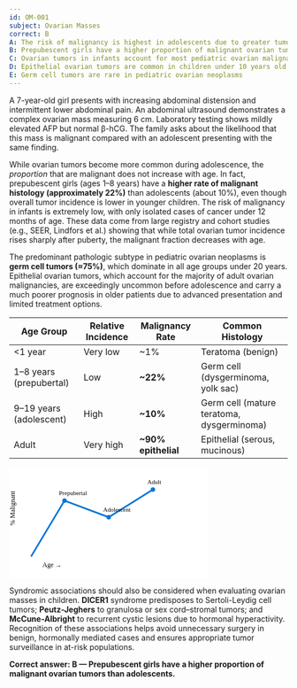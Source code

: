 ```yaml
---
id: OM-001
subject: Ovarian Masses
correct: B
A: The risk of malignancy is highest in adolescents due to greater tumor incidence
B: Prepubescent girls have a higher proportion of malignant ovarian tumors than adolescents
C: Ovarian tumors in infants account for most pediatric ovarian malignancies
D: Epithelial ovarian tumors are common in children under 10 years old
E: Germ cell tumors are rare in pediatric ovarian neoplasms
---
```


A 7-year-old girl presents with increasing abdominal distension and intermittent lower abdominal pain. An abdominal ultrasound demonstrates a complex ovarian mass measuring 6 cm. Laboratory testing shows mildly elevated AFP but normal β-hCG. The family asks about the likelihood that this mass is malignant compared with an adolescent presenting with the same finding. 

<!-- EXPLANATION -->

While ovarian tumors become more common during adolescence, the *proportion* that are malignant does not increase with age. In fact, prepubescent girls (ages 1–8 years) have a **higher rate of malignant histology (approximately 22%)** than adolescents (about 10%), even though overall tumor incidence is lower in younger children. The risk of malignancy in infants is extremely low, with only isolated cases of cancer under 12 months of age. These data come from large registry and cohort studies (e.g., SEER, Lindfors et al.) showing that while total ovarian tumor incidence rises sharply after puberty, the malignant fraction decreases with age.

The predominant pathologic subtype in pediatric ovarian neoplasms is **germ cell tumors (≈75%)**, which dominate in all age groups under 20 years. Epithelial ovarian tumors, which account for the majority of adult ovarian malignancies, are exceedingly uncommon before adolescence and carry a much poorer prognosis in older patients due to advanced presentation and limited treatment options. 

| **Age Group** | **Relative Incidence** | **Malignancy Rate** | **Common Histology** |
|----------------|------------------------|----------------------|----------------------|
| <1 year | Very low | ~1% | Teratoma (benign) |
| 1–8 years (prepubertal) | Low | **~22%** | Germ cell (dysgerminoma, yolk sac) |
| 9–19 years (adolescent) | High | **~10%** | Germ cell (mature teratoma, dysgerminoma) |
| Adult | Very high | **~90% epithelial** | Epithelial (serous, mucinous) |

<svg width="360" height="200" xmlns="http://www.w3.org/2000/svg">
  <rect x="0" y="0" width="360" height="200" fill="white"/>
  <polyline points="40,160 100,60 180,90 260,40" stroke="#0074D9" stroke-width="3" fill="none" stroke-linecap="round"/>
  <text x="60" y="180" font-size="12" font-family="Trebuchet MS">Age →</text>
  <text x="5" y="100" font-size="12" font-family="Trebuchet MS" transform="rotate(-90 10,100)">% Malignant</text>
  <circle cx="100" cy="60" r="4" fill="#0074D9"/>
  <circle cx="180" cy="90" r="4" fill="#0074D9"/>
  <circle cx="260" cy="40" r="4" fill="#0074D9"/>
  <text x="90" y="50" font-size="11" font-family="Trebuchet MS">Prepubertal</text>
  <text x="170" y="80" font-size="11" font-family="Trebuchet MS">Adolescent</text>
  <text x="250" y="30" font-size="11" font-family="Trebuchet MS">Adult</text>
</svg>

Syndromic associations should also be considered when evaluating ovarian masses in children. **DICER1** syndrome predisposes to Sertoli-Leydig cell tumors; **Peutz-Jeghers** to granulosa or sex cord–stromal tumors; and **McCune-Albright** to recurrent cystic lesions due to hormonal hyperactivity. Recognition of these associations helps avoid unnecessary surgery in benign, hormonally mediated cases and ensures appropriate tumor surveillance in at-risk populations.

**Correct answer: B — Prepubescent girls have a higher proportion of malignant ovarian tumors than adolescents.**
